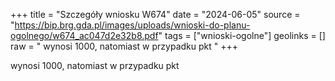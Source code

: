 +++
title = "Szczegóły wniosku W674"
date = "2024-06-05"
source = "https://bip.brg.gda.pl/images/uploads/wnioski-do-planu-ogolnego/w674_ac047d2e32b8.pdf"
tags = ["wnioski-ogolne"]
geolinks = []
raw = " wynosi 1000, natomiast w przypadku pkt "
+++

 wynosi 1000, natomiast w przypadku pkt 


